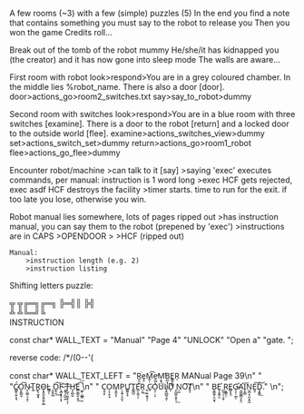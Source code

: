 A few rooms (~3) with a few (simple) puzzles (5)
In the end you find a note that contains something you must say to the robot to release you
Then you won the game
Credits roll...


Break out of the tomb of the robot mummy
He/she/it has kidnapped you (the creator) and it has now gone into sleep mode
The walls are aware...

First room with robot
look>respond>You are in a grey coloured chamber. In the middle lies %robot_name. There is also a door [door].
door>actions_go>room2_switches.txt
say>say_to_robot>dummy

Second room with switches
look>respond>You are in a blue room with three switches [examine]. There is a door to the robot [return] and a locked door to the outside world [flee].
examine>actions_switches_view>dummy
set>actions_switch_set>dummy
return>actions_go>room1_robot
flee>actions_go_flee>dummy


Encounter robot/machine
    >can talk to it [say]
    >saying 'exec' executes commands, per manual: instruction is 1 word long
    >exec HCF gets rejected, exec asdf HCF destroys the facility
        >timer starts. time to run for the exit. if too late you lose, otherwise you win.

Robot manual lies somewhere, lots of pages ripped out
    >has instruction manual, you can say them to the robot (prepened by 'exec')
    >instructions are in CAPS
    >OPENDOOR
    >
    >HCF (ripped out)
    
    Manual:
        >instruction length (e.g. 2)
        >instruction listing

Shifting letters puzzle:
 
 ╦ ╦╔═╗╔═╗ 
 ╠═╣║  ╠╣  
 ╩ ╩╚═╝╚   
INSTRUCTION


const char* WALL_TEXT = 
"Manual"
"Page 4"
"UNLOCK"
"Open a"
"gate. ";

reverse code: /*/(0--'(

const char* WALL_TEXT_LEFT = 
"R͍̯̮͘e̡̠M͍̩͡e̯̺̣̕ͅM͔̬̩̣̕ͅB̤̲͓̜͓͍E̳̭̜̳̩R̩ MANual Page 39\n" 
"  \"Ć̷̻͍̖͍͙̘O̮̙͇̮̹͡N̵̞̜̻̹͉̭̜T͏̬͚R̥͉̰͙̞Ǫ̴͓͈̼̝͈̰̙̱̲L̵͇̗̹ ̨̬̬̪͘O̼̖̯͢͠F̴̧̪̝͓̠̝͓ ̱͍̖̯̺̣̱͝T̶̢̺͉͖͔̥̘̩H̡̠̻͍̕E̳͕͇͍͕͈͢͡͞ ͖̙̣̺̳\n" 
"    C̝̱̣̙O͔͕̯̣̟M̧̰̯͙P̜̞͍̦͓̫ͅƯ̳͍͓̞T͇̪̼E̱̤̭̮̜ͅR̗̼͟ ͍̣͍̮̯̘ͅC̷̙O͉̹̦͉UL͙̼̲̺͉̰̩D̦ ͓̰̪̟̯̥̩͟N̖̰O͠T̸͓ͅ\n" 
"    B̖͇̱̬͕̤̬͉E͓͙̰̥̮ ̲̫̹̠̩̯́ͅŖ̱͇̩̤E̻̞͓̤G̴̛̗̗̜̣̪ͅA̧̛̺͚̻̤̩̥̤I̗̟̻͞N̰̪͔̹͈͙̯̼E͈̠͠Ḑ̞̳͟͝.\" \\n";
